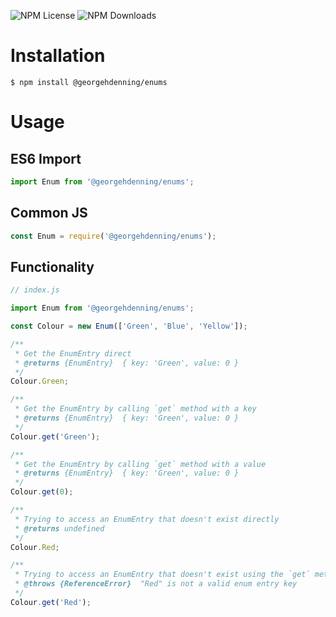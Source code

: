 ![NPM License](https://img.shields.io/npm/l/@georgehdenning/enums?label=)
![NPM Downloads](https://img.shields.io/npm/dw/@georgehdenning/enums?label=)

# Installation

```shell
$ npm install @georgehdenning/enums
```

# Usage

## ES6 Import

```js
import Enum from '@georgehdenning/enums';
```

## Common JS

```js
const Enum = require('@georgehdenning/enums');
```

## Functionality

```js
// index.js

import Enum from '@georgehdenning/enums';

const Colour = new Enum(['Green', 'Blue', 'Yellow']);

/**
 * Get the EnumEntry direct
 * @returns {EnumEntry}  { key: 'Green', value: 0 }
 */
Colour.Green;

/**
 * Get the EnumEntry by calling `get` method with a key
 * @returns {EnumEntry}  { key: 'Green', value: 0 }
 */
Colour.get('Green');

/**
 * Get the EnumEntry by calling `get` method with a value
 * @returns {EnumEntry}  { key: 'Green', value: 0 }
 */
Colour.get(0);

/**
 * Trying to access an EnumEntry that doesn't exist directly
 * @returns undefined
 */
Colour.Red;

/**
 * Trying to access an EnumEntry that doesn't exist using the `get` method
 * @throws {ReferenceError}  "Red" is not a valid enum entry key
 */
Colour.get('Red');
```
